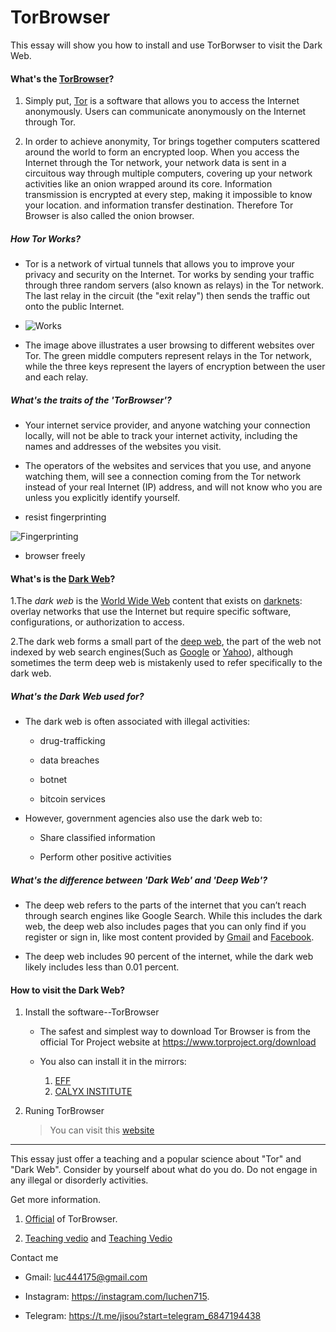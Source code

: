 # TorBrowser
This essay will show you how to install and use TorBorwser to visit the Dark Web.

#### What's the [TorBrowser](https://tb-manual.torproject.org/about/)?

1. Simply put, [Tor](https://support.torproject.org/about/what-is-tor/) is a software that allows you to access the Internet anonymously. Users can communicate anonymously on the Internet through Tor.

2. In order to achieve anonymity, Tor brings together computers scattered around the world to form an encrypted loop. When you access the Internet through the Tor network, your network data is sent in a circuitous way through multiple computers, covering up your network activities like an onion wrapped around its core. Information transmission is encrypted at every step, making it impossible to know your location. and information transfer destination. Therefore Tor Browser is also called the onion browser.

##### How Tor Works?

* Tor is a network of virtual tunnels that allows you to improve your privacy and security on the Internet. Tor works by sending your traffic through three random servers (also known as relays) in the Tor network. The last relay in the circuit (the "exit relay") then sends the traffic out onto the public Internet.

* ![Works](https://tb-manual.torproject.org/static/images/how-tor-works.png)

* The image above illustrates a user browsing to different websites over Tor. The green middle computers represent relays in the Tor network, while the three keys represent the layers of encryption between the user and each relay.

##### What's the traits of the 'TorBrowser'?

* Your internet service provider, and anyone watching your connection locally, will not be able to track your internet activity, including the names and addresses of the websites you visit.

* The operators of the websites and services that you use, and anyone watching them, will see a connection coming from the Tor network instead of your real Internet (IP) address, and will not know who you are unless you explicitly identify yourself.

* resist fingerprinting

 ![Fingerprinting](https://www.torproject.org/static/images/home/svg/encryption.svg?h=4b28f3dd)

* browser freely

#### What's is the [Dark Web](https://support.google.com/googleone/answer/12262331?hl=zh-)?

1.The *dark web* is the [World Wide Web](https://en.wikipedia.org/wiki/World_Wide_Web) content that exists on [darknets](https://en.wikipedia.org/wiki/Darknet): overlay networks that use the Internet but require specific software, configurations, or authorization to access.

2.The dark web forms a small part of the [deep web](https://en.wikipedia.org/wiki/Deep_web), the part of the web not indexed by web search engines(Such as [Google](https://zh.wikipedia.org/wiki/Google) or [Yahoo](https://zh.wikipedia.org/wiki/%E9%9B%85%E8%99%8E)), although sometimes the term deep web is mistakenly used to refer specifically to the dark web.

##### What's the Dark Web used for?

* The dark web is often associated with illegal activities:  

  * drug-trafficking

  * data breaches
 
  * botnet
 
  * bitcoin services

* However, government agencies also use the dark web to: 

  * Share classified information

  * Perform other positive activities
 
##### What's the difference between 'Dark Web' and 'Deep Web'?

* The deep web refers to the parts of the internet that you can’t reach through search engines like Google Search. While this includes the dark web, the deep web also includes pages that you can only find if you register or sign in, like most content provided by [Gmail](https://zh.wikipedia.org/wiki/Gmail) and [Facebook](https://zh.wikipedia.org/wiki/Facebook).

* The deep web includes 90 percent of the internet, while the dark web likely includes less than 0.01 percent.

#### How to visit the Dark Web?

1. Install the software--TorBrowser

   * The safest and simplest way to download Tor Browser is from the official Tor Project website at https://www.torproject.org/download
  
   * You also can install it in the mirrors:
     1. [EFF](https://tor.eff.org/)
     2. [CALYX INSTITUTE](https://tor.calyxinstitute.org/)
    
2. Runing TorBrowser
   >You can visit this [website](https://tb-manual.torproject.org/zh-CN/running-tor-browser/)
   >

********

This essay just offer a teaching and a popular science about "Tor" and "Dark Web". Consider by yourself about what do you do. Do not engage in any illegal or disorderly activities.

Get more information.

1. [Official](https://tb-manual.torproject.org/about/) of TorBrowser.

2. [Teaching vedio](https://www.youtube.com/watch?v=U2-JPqrALsA) and [Teaching Vedio](https://www.youtube.com/watch?v=W0o9CpcSIyU)

Contact me 

* Gmail: luc444175@gmail.com

* Instagram: https://instagram.com/luchen715.

* Telegram: https://t.me/jisou?start=telegram_6847194438
   
